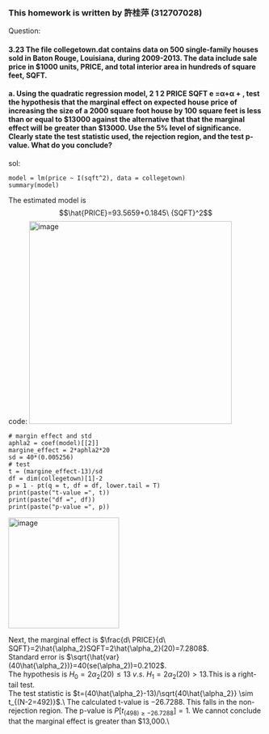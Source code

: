 ### This homework is written by 許桂萍 (312707028)
Question:
#### 3.23 The file collegetown.dat contains data on 500 single-family houses sold in Baton Rouge, Louisiana, during 2009-2013. The data include sale price in $1000 units, PRICE, and total interior area in hundreds of square feet, SQFT.
#### a. Using the quadratic regression model, 2 1 2 PRICE SQFT e =α+α + , test the hypothesis that the marginal effect on expected house price of increasing the size of a 2000 square foot house by 100 square feet is less than or equal to $13000 against the alternative that that the marginal effect will be greater than $13000. Use the 5% level of significance. Clearly state the test statistic used, the rejection region, and the test p-value. What do you conclude?
sol:
```{r}
model = lm(price ~ I(sqft^2), data = collegetown)
summary(model)
```
The estimated model is  
$$\hat{PRICE}=93.5659+0.1845\ {SQFT}^2$$
code:
<img width="401" alt="image" src="https://github.com/HWTeng-Course/202402-Financial-Econometrics/assets/89432894/82adcfab-b4be-477f-a63c-1b5a36c25551">

```{r}
# margin effect and std
aphla2 = coef(model)[[2]]
margine_effect = 2*aphla2*20
sd = 40*(0.005256)
# test
t = (margine_effect-13)/sd
df = dim(collegetown)[1]-2
p = 1 - pt(q = t, df = df, lower.tail = T)
print(paste("t-value =", t))
print(paste("df =", df))
print(paste("p-value =", p))
```
<img width="219" alt="image" src="https://github.com/HWTeng-Course/202402-Financial-Econometrics/assets/89432894/282fa144-daa6-43db-984a-c3f63adce3f7">

Next, the marginal effect is $\frac{d\ PRICE}{d\ SQFT}=2\hat{\alpha_2}SQFT=2\hat{\alpha_2}(20)=7.2808$.\
Standard error is $\sqrt{\hat{var}(40\hat{\alpha_2})}=40(se(\alpha_2))=0.2102$.\
The hypothesis is $H_0=2\alpha_2(20)\leq13 \ v.s. \ H_1= 2\alpha_2(20) > 13$.This is a right-tail test.\
The test statistic is $t=(40\hat{\alpha_2}-13)/\sqrt{40\hat{\alpha_2}} \sim t_{(N-2=492)}$.\ 
The calculated t-value is −26.7288. This falls in the non-rejection region. The p-value is $P[t_{(498) \geq -26.7288}]=1$. We cannot conclude that the marginal effect is greater than $13,000.\


